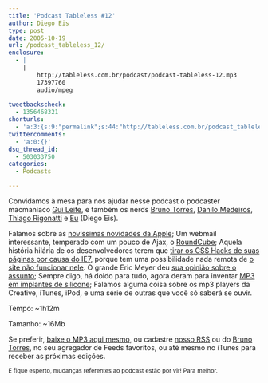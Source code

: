 ```yaml
---
title: 'Podcast Tableless #12'
author: Diego Eis
type: post
date: 2005-10-19
url: /podcast_tableless_12/
enclosure:
  - |
    |
        http://tableless.com.br/podcast/podcast-tableless-12.mp3
        17397760
        audio/mpeg
        
tweetbackscheck:
  - 1356468321
shorturls:
  - 'a:3:{s:9:"permalink";s:44:"http://tableless.com.br/podcast_tableless_12";s:7:"tinyurl";s:26:"http://tinyurl.com/3psa9v3";s:4:"isgd";s:19:"http://is.gd/1NzLVj";}'
twittercomments:
  - 'a:0:{}'
dsq_thread_id:
  - 503033750
categories:
  - Podcasts

---
```

Convidamos à mesa para nos ajudar nesse podcast o podcaster macmaníaco [Gui Leite][1], e também os nerds [Bruno Torres][2], [Danilo Medeiros][3], [Thiago Rigonatti][4] e [Eu][5] (Diego Eis). 

Falamos sobre as [novíssimas novidades da Apple][6]; Um webmail interessante, temperado com um pouco de Ajax, o [RoundCube][7]; Aquela história hilária de os desenvolvedores terem que [tirar os CSS Hacks de suas páginas por causa do IE7][8], porque tem uma possibilidade nada remota de [o site não funcionar nele][9]. O grande Eric Meyer deu [sua opinião sobre o assunto][10]; Sempre digo, há doido para tudo, agora deram para inventar [MP3 em implantes de silicone][11]; Falamos alguma coisa sobre os mp3 players da Creative, iTunes, iPod, e uma série de outras que você só saberá se ouvir. 

Tempo: ~1h12m
                          
Tamanho: ~16Mb 

Se preferir, [baixe o MP3 aqui mesmo][12], ou cadastre [nosso RSS][13] ou do [Bruno Torres][14], no seu agregador de Feeds favoritos, ou até mesmo no iTunes para receber as próximas edições. 

<small>E fique esperto, mudanças referentes ao podcast estão por vir! Para melhor.</small>

 [1]: http://www.guileite.com/
 [2]: http://brunotorres.net/
 [3]: http://www.digitalminds.com.br/
 [4]: http://www.mobilelife.com.br/
 [5]: http://tableless.com.br/eyesmiles/
 [6]: http://stream.apple.akadns.net/
 [7]: http://roundcube.net/
 [8]: http://blogs.msdn.com/ie/archive/2005/10/12/480242.aspx
 [9]: http://meyerweb.com/eric/thoughts/2005/10/17/ie7-and-ie7/
 [10]: http://meyerweb.com/eric/thoughts/2005/10/18/to-hack-with-it/
 [11]: http://www.theregister.co.uk/2005/10/13/mp3_breast_implant/
 [12]: http://tableless.com.br/podcast/podcast-tableless-12.mp3
 [13]: http://tableless.com.br/rss.asp
 [14]: http://brunotorres.net/index.rss